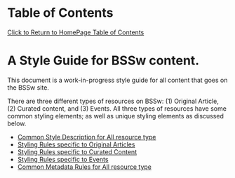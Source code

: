 
Table of Contents
===============================
[Click to Return to HomePage Table of Contents](../README.md)

# A Style Guide for BSSw content.

This document is a work-in-progress style guide for all content that goes on the BSSw site. 

There are three different types of resources on BSSw: (1) Original
Article, (2) Curated content, and (3) Events. All three types of
resources have some common styling elements; as well as unique
styling elements as discussed below.

* [Common Style Description for All resource type](StyleGuide/CommonLayout.md)
* [Styling Rules specific to Original Articles](StyleGuide/StylingOriginalArticle.md)
* [Styling Rules specific to Curated Content](StyleGuide/StylingCuratedContent.md)
* [Styling Rules specific to  Events](StyleGuide/StylingEvents.md)
* [Common Metadata Rules for All resource type](StyleGuide/Metadata.md)

